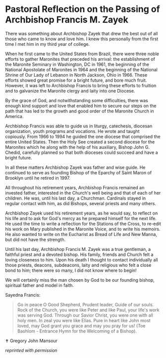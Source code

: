 # Pastoral Reflection on the Passing of Archbishop Francis M. Zayek

There was something about Archbishop Zayek that drew the best out of all those who came to know and love him. I knew this personally from the first time I met him in my third year of college.

When he first came to the United States from Brazil, there were three noble efforts to gather Maronites that preceded his arrival: the establishment of the Maronite Seminary in Washington, DC in 1961, the beginning of the National Apostolate of Maronites in 1964 and the beginning of the National Shrine of Our Lady of Lebanon in North Jackson, Ohio in 1966. These efforts showed great promise for a bright future, and bore much fruit. However, it was left to Archbishop Francis to bring these efforts to fruition and to galvanize the Maronite clergy and laity into one Diocese.

By the grace of God, and notwithstanding some difficulties, there was enough kind support and love that enabled him to secure our steps on the path that has led to the growth and good order of the Maronite Church in America.

Archbishop Francis was able to guide us in liturgy, catechesis, diocesan organization, youth programs and vocations. He wrote and taught copiously. From 1966 to 1994 he guided the one diocese that comprised the entire United States. Then the Holy See created a second diocese for the Maronites which he along with the help of his auxiliary, Bishop John G. Chedid, carefully planned so that both dioceses could succeed and have a bright future.

In all these matters Archbishop Zayek was father and wise guide. He continued to serve as founding Bishop of the Eparchy of Saint Maron of Brooklyn until he retired in 1997.

All throughout his retirement years, Archbishop Francis remained an invested father, interested in the Church's well being and that of each of her children. He was, until his last day, a Churchman. Cardinals stayed in regular contact with him, as did Bishops, several priests and many others.

Archbishop Zayek used his retirement years, as he would say, to reflect on his life and to ask for God's mercy as he prepared himself for the next life. He used the time to write a reflection for the Stations of the Cross, to re-edit his work on Mary published in the Maronite Voice, and to write his memoirs. He also wanted to write on the Eucharist as Bread of Life and New Manna, but did not have the strength.

Until his last day, Archbishop Francis M. Zayek was a true gentleman, a faithful priest and a devoted bishop. His family, friends and Church felt a loving closeness to him. Upon his death I thought to contact individually all those priests, deacons, subdeacons, laity and religious who felt a close bond to him; there were so many, I did not know where to begin!

We will certainly miss the man chosen by God to be our founding bishop, spiritual father and model in faith.

Sayedna Francis:
> Go in peace O Good Shepherd, Prudent leader, Guide of our souls. Rock of the Church, you were like Peter and like Paul, your life's work was serving God. Through our Savior Christ, you were one with all holy men. In zeal you were like Elias. Pure in heart like John most loved, may God grant you grace and may you pray for us! (Toe Bashlom - Entrance Hymn for the Welcoming of a Bishop).

&#10013; Gregory John Mansour


*reprinted with permission*
